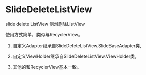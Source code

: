 # SlideDeleteListView
slide delete ListView  侧滑删除ListView

使用方式简单，类似与RecyclerView。

1. 自定义Adapter继承自SlideDeleteListView.SlideBaseAdapter类,

2. 自定义ViewHolder继承自SlideDeleteListView.ViewHolder类。

3. 其他的和RecyclerView基本一致。
